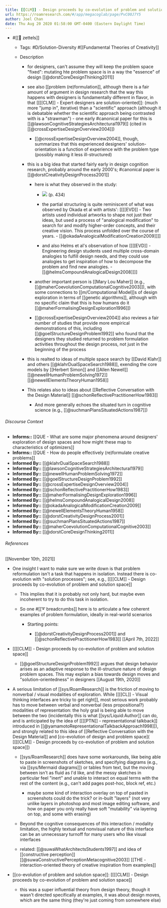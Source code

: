 ```yaml
---
title: [[CLM]] - Design proceeds by co-evolution of problem and solution space
url: https://roamresearch.com/#/app/megacoglab/page/PvC00J7Y5
author: Joel Chan
date: Thu Aug 20 2020 01:58:00 GMT-0400 (Eastern Daylight Time)
---
```


- #[[🌲 zettels]]

    - Tags: #D/Solution-Diversity #[[Fundamental Theories of Creativity]]

    - Description

        - for designers, can't assume they will keep the problem space "fixed": mutating hte problem space is in a way the "essence" of design [[@dorstCoreDesignThinking2011]]

        - see also [[problem (re)formulation]], although there is a fair amount of argument in design research that the way this happens with designers is fundamentally different in flavor, in that [[[[CLM]] - Expert designers are solution-oriented]]: (much more "jump in", iterative) than a "scientific" approach (although it is debatable whether the scientific approach being contrasted with is a "strawman") - one early #canonical paper for this is [[@lawsonCognitiveStrategiesArchitectural1979]] (cited in [[@crossExpertiseDesignOverview2004]])

            - [[@crossExpertiseDesignOverview2004]], though, summarizes that this experienced designers' solution-orientation is a function of experience with the problem type (possibly making it less ill-structured)

        - this is a big idea that started fairly early in design cognition research, probably around the early 2000's; #canonical paper is [[@dorstCreativityDesignProcess2001]]

            - here is what they observed in the study:

                - ![](https://firebasestorage.googleapis.com/v0/b/firescript-577a2.appspot.com/o/imgs%2Fapp%2Fmegacoglab%2FfVZskpJnHK.png?alt=media&token=3629d9f7-4483-494d-8145-0e9a1e53a713) (p. 434)

                - the partial structuring is quite reminiscent of what was observed by Okada et al with artists': [[[[EVD]] - Two artists used individual artworks to shape not just their ideas, but used a process of "analogical modification" to search for and modify higher-order concepts, and their creative vision. This process unfolded over the course of years. - [[@okadaAnalogicalModificationCreation2009]]]]

                - and also Helms et al's observation of how [[[[EVD]] - Engineering design students used multiple cross-domain analogies to fulfill design needs, and they could use analogies to get inspiration of how to decompose the problem and find new analogies. - [[@helmsCompoundAnalogicalDesign2008]]]]

            - another important person is [[Mary Lou Maher]] (e.g., [[@maherCoevolutionComputationalCognitive2003]]), with some connections to [[m/Computational Model]]s of design exploration in terms of [[genetic algorithms]], although with no specific claim that this is how humans do it [[@maherFormalisingDesignExploration1996]])

            - [[@crossExpertiseDesignOverview2004]] also reviews a fair number of studies that provide more empirical demonstrations of this, including [[@goelStructureDesignProblem1992]] who found that the designers they studied returned to problem formulation activities throughout the design process, not just in the beginning of the process

        - this is realted to ideas of multiple space search by [[David Klahr]] and others [[@klahrDualSpaceSearch1988]], exending the core models by [[Herbert Simon]] and [[Allen Newell]] [[@newellHumanProblemSolving1972]] [[@newellElementsTheoryHuman1958]]

        - This relates also to ideas about [[Reflective Conversation with the Design Material]] [[@schonReflectivePractitionerHow1983]]

            - And more generally echoes the situated turn in cognitive science (e.g., [[@suchmanPlansSituatedActions1987]])

###### Discourse Context

- **Informs::** [[QUE - What are some major phenomena around designers' exploration of design spaces and how might these map to characteristics of optimizers]]
- **Informs::** [[QUE - How do people effectively (re)formulate creative problems]]
- **Informed By::** [[@klahrDualSpaceSearch1988]]
- **Informed By::** [[@lawsonCognitiveStrategiesArchitectural1979]]
- **Informed By::** [[@newellHumanProblemSolving1972]]
- **Informed By::** [[@goelStructureDesignProblem1992]]
- **Informed By::** [[@crossExpertiseDesignOverview2004]]
- **Informed By::** [[@schonReflectivePractitionerHow1983]]
- **Informed By::** [[@maherFormalisingDesignExploration1996]]
- **Informed By::** [[@helmsCompoundAnalogicalDesign2008]]
- **Informed By::** [[@okadaAnalogicalModificationCreation2009]]
- **Informed By::** [[@newellElementsTheoryHuman1958]]
- **Informed By::** [[@dorstCreativityDesignProcess2001]]
- **Informed By::** [[@suchmanPlansSituatedActions1987]]
- **Informed By::** [[@maherCoevolutionComputationalCognitive2003]]
- **Informed By::** [[@dorstCoreDesignThinking2011]]

###### References

[[November 10th, 2021]]

- One insight I want to make sure we write down is that problem reformulation isn't a task that happens in isolation. Instead there is co-evolution with "solution processes"; see, e.g., [[[[CLM]] - Design proceeds by co-evolution of problem and solution space]]

    - This implies that it is probably not only hard, but maybe even incoherent to try to do this task in isolation.

    - So one #[[➰ breadcrumbs]] here is to articulate a few coherent examples of problem formulation, ideally in real-world scenarios

        - Starting points:

            - [[@dorstCreativityDesignProcess2001]] and [[@schonReflectivePractitionerHow1983]]
[[April 7th, 2022]]

- [[[[CLM]] - Design proceeds by co-evolution of problem and solution space]]

    - [[@goelStructureDesignProblem1992]] argues that design behavior arises as an adaptive response to the ill-structure nature of design problem spaces. This may explain a bias towards design moves and "solution-orientedness" in designers
[[August 19th, 2020]]

- A serious limitation of [[sys/RoamResearch]] is the friction of moving to nonverbal / visual modalities of exploration. While [[[[CL]] - Visual thinking interfaces are tricky to get right]], most serious work probably has to move between verbal and nonverbal (less propositional?) modalities of representation: the holy grail is being able to move between the two (incidentally this is what [[sys/Liquid:Author]] can do, and is anticipated by the idea of [[[[PTN]] - representational talkback]] introduced in [[@yamamotoRepresentationalTalkbackApproach1998]]), and strongly related to this idea of [[Reflective Conversation with the Design Material]] and [co-evolution of design and problem space]( [[[[CLM]] - Design proceeds by co-evolution of problem and solution space]])

    - [[sys/RoamResearch]] does have some workarounds, like being able to paste in screenshots of sketches, and specifying diagrams (e.g., via [[sys/Mermaid diagrams]]) or tables from text, but the moving between isn't as fluid as I'd like, and the messy sketches in particular feel "inert" and unable to interact on equal terms with the rest of the content (e.g., can't add pages post-hoc, block ref, etc.)

        - maybe some kind of interaction overlay on top of pasted in screenshots could do the trick? or in-built "layers" (not very unlike layers in photoshop and most image editing software, and how on paper you only really have soft "mutability" via layering on top, and some with erasing)

    - Beyond the cognitive consequences of this interaction / modality limitation, the highly textual and nonvisual nature of this interface can be an unnecessary turnoff for many users who like visual interfaces

    - related: [[@suwaWhatArchitectsStudents1997]] and idea of [[constructive perception]] [[@suwaConstructivePerceptionMetacognitive2003]]
[[THE - interaction-oriented theory of creative inspiration from examples]]

- [[co-evolution of problem and solution space]]: [[[[CLM]] - Design proceeds by co-evolution of problem and solution space]]

    - this was a super influential theory from design theory, though it wasn't directed specifically at examples, it was about design moves, which are the same thing (they're just coming from somewhere else)
